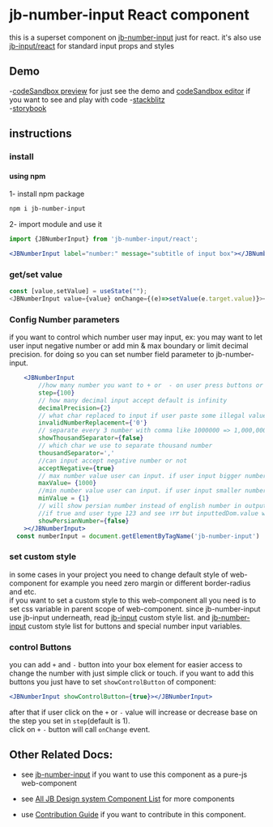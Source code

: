 # jb-number-input React component

this is a superset component on [jb-number-input](https://github.com/javadbat/jb-number-input) just for react.
it's also use [jb-input/react](https://github.com/javadbat/jb-input-react) for standard input props and styles    

## Demo

-[codeSandbox preview](https://3f63dj.csb.app/samples/jb-number-input) for just see the demo and [codeSandbox editor](https://codesandbox.io/p/sandbox/jb-design-system-3f63dj?file=%2Fsrc%2Fsamples%2FJBNumberInput.tsx) if you want to see and play with code
-[stackblitz](https://stackblitz.com/edit/jb-number-input-react?file=src%2FApp.tsx)    
-[storybook](https://javadbat.github.io/design-system/?path=/docs/components-form-elements-inputs-jbnumberinput)

## instructions

### install

#### using npm

1- install npm package

```sh
npm i jb-number-input
```

2- import module and use it

```jsx
import {JBNumberInput} from 'jb-number-input/react';

<JBNumberInput label="number:" message="subtitle of input box"></JBNumberInput>

```
### get/set value

```js
const [value,setValue] = useState("");
<JBNumberInput value={value} onChange={(e)=>setValue(e.target.value)}></JBNumberInput>
```
### Config Number parameters

if you want to control which number user may input, ex: you may want to let user input negative number or add min & max boundary or limit decimal precision. for doing so you can set number field parameter to jb-number-input.    

```jsx
    <JBNumberInput
        //how many number you want to + or  - on user press buttons or use arrow keys default is 1
        step={100}
        // how many decimal input accept default is infinity
        decimalPrecision={2}
        // what char replaced to input if user paste some illegal value default is '' (empty string)
        invalidNumberReplacement={'0'}
        // separate every 3 number with comma like 1000000 => 1,000,000
        showThousandSeparator={false}
        // which char we use to separate thousand number
        thousandSeparator=','
        //can input accept negative number or not
        acceptNegative={true}
        // max number value user can input. if user input bigger number it will be set to max
        maxValue= {1000}
        //min number value user can input. if user input smaller number it will be set to this value.
        minValue = {1}
        // will show persian number instead of english number in output but original input value remain in english char
        //if true and user type 123 and see ۱۲۳ but inputtedDom.value will be 123
        showPersianNumber={false}
    ></JBNumberInput>
  const numberInput = document.getElementByTagName('jb-number-input')

```

### set custom style

in some cases in your project you need to change default style of web-component for example you need zero margin or different border-radius and etc.    
if you want to set a custom style to this web-component all you need is to set css variable in parent scope of web-component.
since jb-number-input use jb-input underneath, read [jb-input](https://github.com/javadbat/jb-input) custom style list.
and [jb-number-input](https://github.com/javadbat/jb-number-input) custom style list for buttons and special number input variables.

### control Buttons
you can add `+` and `-` button into your box element for easier access to change the number with just simple click or touch.
if you want to add this buttons you just have to set `showControlButton` of component:

```jsx
<JBNumberInput showControlButton={true}></JBNumberInput>
```
after that if user click on the `+` or `-` value will increase or decrease base on the step you set in `step`(default is 1).    
click on `+` `-` button will call `onChange` event.

## Other Related Docs:

- see [jb-number-input](https://github.com/javadbat/jb-number-input) if you want to use this component as a pure-js web-component

- see [All JB Design system Component List](https://javadbat.github.io/design-system/) for more components

- use [Contribution Guide](https://github.com/javadbat/design-system/blob/main/docs/contribution-guide.md) if you want to contribute in this component.